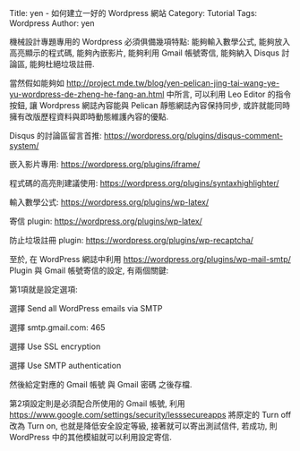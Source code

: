 Title: yen - 如何建立一好的 Wordpress 網站
Category: Tutorial
Tags: Wordpress
Author: yen

機械設計專題專用的 Wordpress 必須俱備幾項特點: 能夠輸入數學公式, 能夠放入高亮顯示的程式碼, 能夠內嵌影片, 能夠利用 Gmail 帳號寄信, 能夠納入 Disqus 討論區, 能夠杜絕垃圾註冊.

<!-- PELICAN_END_SUMMARY -->

當然假如能夠如 <a href="http://project.mde.tw/blog/yen-pelican-jing-tai-wang-ye-yu-wordpress-de-zheng-he-fang-an.html">http://project.mde.tw/blog/yen-pelican-jing-tai-wang-ye-yu-wordpress-de-zheng-he-fang-an.html</a> 中所言, 可以利用 Leo Editor 的指令按鈕, 讓 Wordpress 網誌內容能與 Pelican 靜態網誌內容保持同步, 或許就能同時擁有改版歷程資料與即時動態維護內容的優點.

Disqus 的討論區留言首推: <a href="https://wordpress.org/plugins/disqus-comment-system/">https://wordpress.org/plugins/disqus-comment-system/</a>

嵌入影片專用: <a href="https://wordpress.org/plugins/iframe/">https://wordpress.org/plugins/iframe/</a>

程式碼的高亮則建議使用: <a href="https://wordpress.org/plugins/syntaxhighlighter/">https://wordpress.org/plugins/syntaxhighlighter/</a>

輸入數學公式: <a href="https://wordpress.org/plugins/wp-latex/">https://wordpress.org/plugins/wp-latex/</a>

寄信 plugin: <a href="https://wordpress.org/plugins/wp-latex/">https://wordpress.org/plugins/wp-latex/</a>

防止垃圾註冊 plugin: <a href="https://wordpress.org/plugins/wp-recaptcha/">https://wordpress.org/plugins/wp-recaptcha/</a>

至於, 在 WordPress 網誌中利用 <a href="https://wordpress.org/plugins/wp-mail-smtp/">https://wordpress.org/plugins/wp-mail-smtp/</a> Plugin 與 Gmail 帳號寄信的設定, 有兩個關鍵:

第1項就是設定選項:

選擇 Send all WordPress emails via SMTP

選擇 smtp.gmail.com: 465

選擇 Use SSL encryption

選擇 Use SMTP authentication

然後給定對應的 Gmail 帳號 與 Gmail 密碼 之後存檔.

第2項設定則是必須配合所使用的 Gmail 帳號, 利用 <a href="https://www.google.com/settings/security/lesssecureapps">https://www.google.com/settings/security/lesssecureapps</a> 將原定的 Turn off 改為 Turn on, 也就是降低安全設定等級, 接著就可以寄出測試信件, 若成功, 則 WordPress 中的其他模組就可以利用設定寄信.